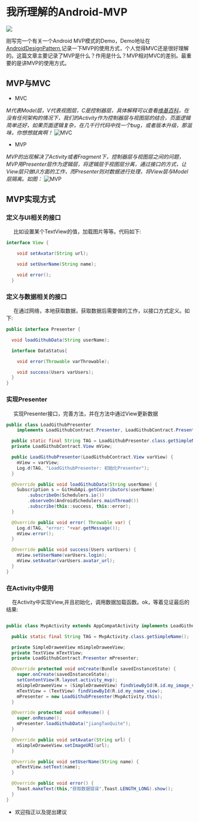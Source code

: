 # 我所理解的Android-MVP

![](https://mmbiz.qpic.cn/mmbiz_gif/v67afFKwjvKcFRJuaYtJibZ6KAewovGdXMgQOz1eCttN2HbPc4xBWl9iavoyok3hxSh4PbWRMaWZIuJhbNlhibAlg/640?wx_fmt=gif)

刚写完一个有关一个Android MVP模式的Demo，Demo地址在[AndroidDesignPattern](https://github.com/BosCattle/AndroidDesignPattern),记录一下MVP的使用方式，个人觉得MVC还是很好理解的。这篇文章主要记录了MVP是什么？作用是什么？MVP相对MVC的差别。最重要的是讲MVP的使用方式。<!--more-->

## MVP与MVC

- MVC

 *M代表Model层，V代表视图层，C是控制器层，具体解释可以查看[维基百科](https://zh.wikipedia.org/wiki/MVC)，在没有任何架构的情况下，我们的Activity作为控制器层与视图层的结合，页面逻辑简单还好，如果页面逻辑复杂，在几千行代码中找一个bug，或者版本升级，那滋味，你想想就爽啊！*
 ![MVC](http://7xk0q3.com1.z0.glb.clouddn.com/QQ20160831-0@2x.png)

- MVP

 *MVP的出现解决了Activity或者Fragment下，控制器层与视图层之间的问题，MVP用Presenter层作为逻辑层，将逻辑层于视图层分离，通过接口的方式，让View层只做UI方面的工作，而Presenter则对数据进行处理，将View层与Model层隔离。如图：*
 ![MVP](http://7xk0q3.com1.z0.glb.clouddn.com/QQ20160831-1@2x.png)

 ## MVP实现方式

 ### 定义与UI相关的接口
 &nbsp;&nbsp;&nbsp;&nbsp; 比如设置某个TextView的值，加载图片等等。代码如下:
 ```Java
 interface View {

     void setAvatar(String url);

     void setUserName(String name);

     void error();
   }
 ```

 ### 定义与数据相关的接口
 &nbsp;&nbsp;&nbsp;&nbsp; 在通过网络，本地获取数据，获取数据后需要做的工作，以接口方式定义。如下:

 ```Java
 public interface Presenter {

   void loadGithubData(String userName);

   interface DataStatus{

     void error(Throwable varThrowable);

     void success(Users varUsers);
   }
 }
 ```

 ### 实现Presenter
&nbsp;&nbsp;&nbsp;&nbsp; 实现Presenter接口，完善方法，并在方法中通过View更新数据

```Java
public class LoadGithubPresenter
    implements LoadGithubContract.Presenter, LoadGithubContract.Presenter.DataStatus {

  public static final String TAG = LoadGithubPresenter.class.getSimpleName();
  private LoadGithubContract.View mView;

  public LoadGithubPresenter(LoadGithubContract.View varView) {
    mView = varView;
    Log.d(TAG, "LoadGithubPresenter: 初始化Presenter");
  }

  @Override public void loadGithubData(String userName) {
    Subscription s = GitHubApi.getContributors(userName)
        .subscribeOn(Schedulers.io())
        .observeOn(AndroidSchedulers.mainThread())
        .subscribe(this::success, this::error);
  }

  @Override public void error( Throwable var) {
    Log.d(TAG, "error: "+var.getMessage());
    mView.error();
  }

  @Override public void success(Users varUsers) {
    mView.setUserName(varUsers.login);
    mView.setAvatar(varUsers.avatar_url);
  }
}

```

 ### 在Activity中使用
 &nbsp;&nbsp;&nbsp;&nbsp;在Activity中实现View,并且初始化，调用数据加载函数。ok，等着见证最后的结果:

 ```Java

 public class MvpActivity extends AppCompatActivity implements LoadGithubContract.View {

   public static final String TAG = MvpActivity.class.getSimpleName();

   private SimpleDraweeView mSimpleDraweeView;
   private TextView mTextView;
   private LoadGithubContract.Presenter mPresenter;

   @Override protected void onCreate(Bundle savedInstanceState) {
     super.onCreate(savedInstanceState);
     setContentView(R.layout.activity_mvp);
     mSimpleDraweeView = (SimpleDraweeView) findViewById(R.id.my_image_view);
     mTextView = (TextView) findViewById(R.id.my_name_view);
     mPresenter = new LoadGithubPresenter(MvpActivity.this);
   }

   @Override protected void onResume() {
     super.onResume();
     mPresenter.loadGithubData("jiangTaoQuite");
   }

   @Override public void setAvatar(String url) {
     mSimpleDraweeView.setImageURI(url);
   }

   @Override public void setUserName(String name) {
     mTextView.setText(name);
   }

   @Override public void error() {
     Toast.makeText(this,"获取数据错误",Toast.LENGTH_LONG).show();
   }
 }
 ```
- 欢迎指正以及提出建议
